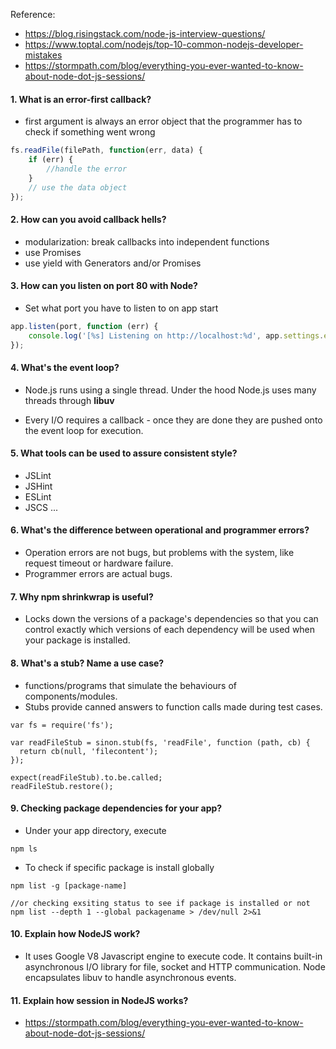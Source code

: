 Reference:
* https://blog.risingstack.com/node-js-interview-questions/
* https://www.toptal.com/nodejs/top-10-common-nodejs-developer-mistakes
* https://stormpath.com/blog/everything-you-ever-wanted-to-know-about-node-dot-js-sessions/

#### 1. What is an error-first callback?
* first argument is always an error object that the programmer has to check if something went wrong

```javascript
fs.readFile(filePath, function(err, data) {
    if (err) {
        //handle the error
    }
    // use the data object
});
```

#### 2. How can you avoid callback hells?

* modularization: break callbacks into independent functions
* use Promises
* use yield with Generators and/or Promises

#### 3. How can you listen on port 80 with Node?
* Set what port you have to listen to on app start
```javascript
app.listen(port, function (err) {
    console.log('[%s] Listening on http://localhost:%d', app.settings.env, port);
});

```

#### 4. What's the event loop?
* Node.js runs using a single thread. Under the hood Node.js uses many threads through **libuv**

* Every I/O requires a callback - once they are done they are pushed onto the event loop for execution.

#### 5. What tools can be used to assure consistent style?

* JSLint
* JSHint
* ESLint
* JSCS ...

#### 6. What's the difference between operational and programmer errors?
* Operation errors are not bugs, but problems with the system, like request timeout or hardware failure.
* Programmer errors are actual bugs.

#### 7. Why npm shrinkwrap is useful?

* Locks down the versions of a package's dependencies so that you can control exactly which versions of each dependency will be used when your package is installed.

#### 8. What's a stub? Name a use case?
* functions/programs that simulate the behaviours of components/modules.
* Stubs provide canned answers to function calls made during test cases.

```javavscript
var fs = require('fs');

var readFileStub = sinon.stub(fs, 'readFile', function (path, cb) {
  return cb(null, 'filecontent');
});

expect(readFileStub).to.be.called;
readFileStub.restore();

```

#### 9. Checking package dependencies for your app?
* Under your app directory, execute

```
npm ls
```

* To check if specific package is install globally

```
npm list -g [package-name]

//or checking exsiting status to see if package is installed or not
npm list --depth 1 --global packagename > /dev/null 2>&1

```

#### 10. Explain how NodeJS work?
* It uses Google V8 Javascript engine to execute code. It contains built-in asynchronous I/O library for file, socket and HTTP communication.  Node encapsulates libuv to handle asynchronous events.

#### 11. Explain how session in NodeJS works?
* https://stormpath.com/blog/everything-you-ever-wanted-to-know-about-node-dot-js-sessions/
